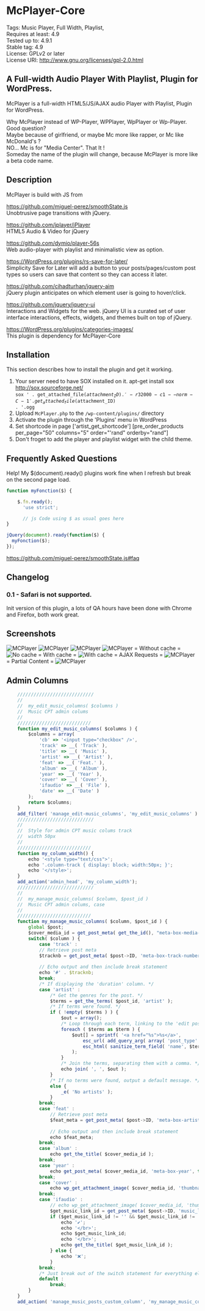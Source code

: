 # McPlayer-Core</br>

Tags: Music Player, Full Width, Playlist,</br>
Requires at least: 4.9</br>
Tested up to: 4.9.1</br>
Stable tag: 4.9</br>
License: GPLv2 or later</br>
License URI: http://www.gnu.org/licenses/gpl-2.0.html</br>

## A Full-width Audio Player With Playlist, Plugin for WordPress.</br>

McPlayer is a full-width HTML5/JS/AJAX audio Player with Playlist, Plugin for WordPress.</br>

Why McPlayer instead of WP-Player, WPPlayer, WpPlayer or Wp-Player. Good question?</br>
Maybe because of girlfriend, or maybe Mc more like rapper, or Mc like McDonald's ?</br>
NO... Mc is for "Media Center". That It !</br>
Someday the name of the plugin will change, because McPlayer is more like a beta code name.</br>

## Description</br>

McPlayer is build with JS from</br>

https://github.com/miguel-perez/smoothState.js</br>
Unobtrusive page transitions with jQuery.</br>

https://github.com/jplayer/jPlayer</br>
HTML5 Audio & Video for jQuery</br>

https://github.com/dymio/player-56s</br>
Web audio-player with playlist and minimalistic view as option.</br>

https://WordPress.org/plugins/rs-save-for-later/</br>
Simplicity Save for Later will add a button to your posts/pages/custom post types so users can save that content so they can access it later.</br>

https://github.com/cihadturhan/jquery-aim</br>
jQuery plugin anticipates on which element user is going to hover/click.</br>

https://github.com/jquery/jquery-ui</br>
Interactions and Widgets for the web. jQuery UI is a curated set of user interface interactions, effects, widgets, and themes built on top of jQuery.</br>

https://WordPress.org/plugins/categories-images/</br>
This plugin is dependency for McPlayer-Core</br>

## Installation

This section describes how to install the plugin and get it working.

1. Your server need to have SOX installed on it. apt-get install sox http://sox.sourceforge.net/</br>
<code>sox ' . get_attached_file($attachment_ID) . ' -r 32000 -c 1 --norm -C -1 ' . get_attached_file($attachment_ID) . '.ogg</code>
2. Upload `McPlayer.php` to the `/wp-content/plugins/` directory
3. Activate the plugin through the 'Plugins' menu in WordPress
4. Set shortcode in page ['artist_get_shortcode'] [pre_order_products per_page="50" columns="5" order="'rand" orderby="rand"]
5. Don't froget to add the player and playlist widget with the child theme.

## Frequently Asked Questions

Help! My $(document).ready() plugins work fine when I refresh but break on the second page load.

```js
function myFonction($) {

    $.fn.ready();
      'use strict';

      // js Code using $ as usual goes here
}

jQuery(document).ready(function($) {
  myFonction($);
});
```

https://github.com/miguel-perez/smoothState.js#faq

## Changelog

### 0.1 - Safari is not supported.

Init version of this plugin, a lots of QA hours have been done with Chrome and Firefox, both work great.

## Screenshots
<img style="max-width: 100%;" src="https://img15.hostingpics.net/pics/809953mcplayer1.jpg" alt="MCPlayer" data-canonical-src="https://img15.hostingpics.net/pics/809953mcplayer1.jpg" />
<img style="max-width: 100%;" src="https://img15.hostingpics.net/pics/797972mcplayer2.jpg" alt="MCPlayer" data-canonical-src="https://img15.hostingpics.net/pics/797972mcplayer2.jpg" />
<img style="max-width: 100%;" src="https://img15.hostingpics.net/pics/971888mcplayeradmin2.jpg" alt="MCPlayer" data-canonical-src="https://img15.hostingpics.net/pics/971888mcplayeradmin2.jpg" />
<img style="max-width: 100%;" src="https://img15.hostingpics.net/pics/499681mcplayeradmin1.jpg" alt="MCPlayer" data-canonical-src="https://img15.hostingpics.net/pics/499681mcplayeradmin1.jpg" />
= Without cache =
<img style="max-width: 100%;" src="https://img15.hostingpics.net/pics/608363waterfall.gif" alt="No cache" data-canonical-src="https://img15.hostingpics.net/pics/608363waterfall.gif" />
= With cache =
<img style="max-width: 100%;" src="https://img15.hostingpics.net/pics/713595waterfall2.gif" alt="With cache" data-canonical-src="https://img15.hostingpics.net/pics/713595waterfall2.gif" />
= AJAX Requests =
<img style="max-width: 100%;" src="https://img15.hostingpics.net/pics/323462console.png" alt="MCPlayer" data-canonical-src="https://img15.hostingpics.net/pics/323462console.png" />
= Partial Content =
<img style="max-width: 100%;" src="https://img15.hostingpics.net/pics/878297console2.png" alt="MCPlayer" data-canonical-src="https://img15.hostingpics.net/pics/878297console2.png" />

## Admin Columns
```js
    ////////////////////////////
    //
    //  my_edit_music_columns( $columns )
    //  Music CPT admin colums
    //
    ///////////////////////////
    function my_edit_music_columns( $columns ) {
        $columns = array(
            'cb' => '<input type="checkbox" />',
            'track' => __( 'Track' ),
            'title' => __( 'Music' ),
            'artist' => __( 'Artist' ),
            'feat' => __( 'Feat.' ),
            'album' => __( 'Album' ),
            'year' => __( 'Year' ),
            'cover' => __( 'Cover' ),
            'ifaudio' => __( 'File' ),
            'date' => __( 'Date' )
        );
        return $columns;
    }
    add_filter( 'manage_edit-music_columns', 'my_edit_music_columns' ) ;
    ////////////////////////////
    //
    //  Style for admin CPT music colums track
    //  width 50px
    //
    ///////////////////////////
    function my_column_width() {
        echo '<style type="text/css">';
        echo '.column-track { display: block; width:50px; }';
        echo '</style>';
    }
    add_action('admin_head', 'my_column_width');
    ////////////////////////////
    //
    //  my_manage_music_columns( $column, $post_id )
    //  Music CPT admin colums, case
    //
    ///////////////////////////
    function my_manage_music_columns( $column, $post_id ) {
        global $post;
        $cover_media_id = get_post_meta( get_the_id(), "meta-box-media-cover_", true );
        switch( $column ) {
            case 'track' :
            // Retrieve post meta
            $tracknb = get_post_meta( $post->ID, 'meta-box-track-number', true );
            
            // Echo output and then include break statement
            echo '#' . $tracknb;
            break;
            /* If displaying the 'duration' column. */
            case 'artist' :
                /* Get the genres for the post. */
                $terms = get_the_terms( $post_id, 'artist' );
                /* If terms were found. */
                if ( !empty( $terms ) ) {
                    $out = array();
                    /* Loop through each term, linking to the 'edit posts' page for the specific term. */
                    foreach ( $terms as $term ) {
                        $out[] = sprintf( '<a href="%s">%s</a>',
                            esc_url( add_query_arg( array( 'post_type' => $post->post_type, 'artist' => $term->slug ), 'edit.php' ) ),
                            esc_html( sanitize_term_field( 'name', $term->name, $term->term_id, 'artist', 'display' ) )
                        );
                    }
                    /* Join the terms, separating them with a comma. */
                    echo join( ', ', $out );
                }
                /* If no terms were found, output a default message. */
                else {
                    _e( 'No artists' );
                }
            break;
            case 'feat' :
                // Retrieve post meta
                $feat_meta = get_post_meta( $post->ID, 'meta-box-artist-feat', true );
                
                // Echo output and then include break statement
                echo $feat_meta;
            break;
            case 'album' :
                echo get_the_title( $cover_media_id );
            break;
            case 'year' :
                echo get_post_meta( $cover_media_id, 'meta-box-year', true );
            break;
            case 'cover' :
                echo wp_get_attachment_image( $cover_media_id, 'thumbnail', false, array('style' => 'max-width:450px;height:auto;') );
            break;
            case 'ifaudio' :
                // echo wp_get_attachment_image( $cover_media_id, 'thumbnail', false, array('style' => 'max-width:450px;height:auto;') );
                $get_music_link_id = get_post_meta( $post->ID, 'music_link_', true );
                if ($get_music_link_id != '' && $get_music_link_id != '0') {
                    echo '✔️';
                    echo '</br>';
                    echo $get_music_link_id;
                    echo '</br>';
                    echo get_the_title( $get_music_link_id );
                } else {
                    echo '❌️️';
                }
            break;
            /* Just break out of the switch statement for everything else. */
            default :
                break;
        }
    }
    add_action( 'manage_music_posts_custom_column', 'my_manage_music_columns', 10, 2 );
   ```
